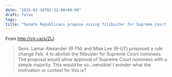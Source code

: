 ```yaml
---
date: "2015-02-10T02:32:00+00:00"
draft: false
tags: 
title: "Senate Republicans propose nixing filibuster for Supreme Court nominees"
---
```

From http://cir.ca/s/ZjJ:

>Sens. Lamar Alexander (R-TN) and Mike Lee (R-UT) proposed a rule change Feb. 4 to abolish the filibuster for Supreme Court nominees. The proposal would allow approval of Supreme Court nominees with a simple majority. This would be so...sensible! I wonder what the motivation or context for this is?

